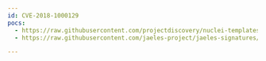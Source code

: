```yaml
---
id: CVE-2018-1000129
pocs:
  - https://raw.githubusercontent.com/projectdiscovery/nuclei-templates/master/cves/2018/CVE-2018-1000129.yaml
  - https://raw.githubusercontent.com/jaeles-project/jaeles-signatures/master/cves/jolokia-xss-cve-2018-1000129.yaml

---
```

